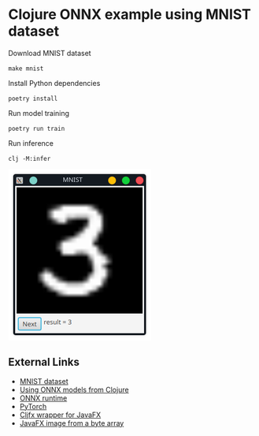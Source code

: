 # Clojure ONNX example using MNIST dataset

Download MNIST dataset
```Shell
make mnist
```

Install Python dependencies
```Shell
poetry install
```

Run model training
```Shell
poetry run train
```

Run inference
```Shell
clj -M:infer
```

![inference GUI screenshot](infer.png)

## External Links

* [MNIST dataset](https://github.com/fgnt/mnist)
* [Using ONNX models from Clojure](https://scicloj.github.io/clojure-data-tutorials/projects/ml/onnx/onnx.html)
* [ONNX runtime](https://onnxruntime.ai/)
* [PyTorch](https://pytorch.org/)
* [Cljfx wrapper for JavaFX](https://github.com/cljfx/cljfx)
* [JavaFX image from a byte array](https://gist.github.com/jamesthompson/3344090)
